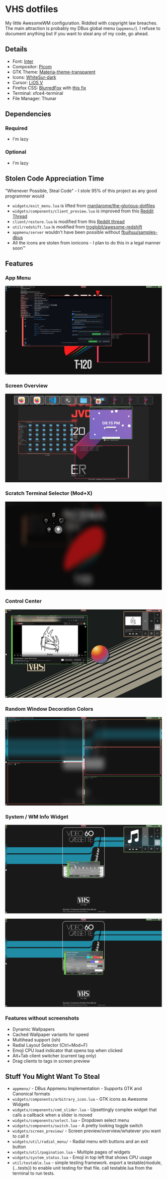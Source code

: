 
# VHS dotfiles

My little AwesomeWM configuration. Riddled with copyright law breaches. The main attraction is probably my DBus global menu (`appmenu/`). I refuse to document anything but if you want to steal any of my code, go ahead. 

## Details
 - Font: [Inter](https://rsms.me/inter/)
 - Compositor: [Picom](https://github.com/yshui/picom)
 - GTK Theme: [Materia-theme-transparent](https://github.com/ckissane/materia-theme-transparent)
 - Icons: [WhiteSur-dark](https://github.com/vinceliuice/WhiteSur-icon-theme)
 - Cursor: [LiOS V](https://github.com/im-AMS/LiOSV-cursors)
 - Firefox CSS: [BlurredFox](https://github.com/manilarome/blurredfox) with [this fix](https://github.com/manilarome/blurredfox/issues/68)
 - Terminal: xfce4-terminal
 - File Manager: Thunar

## Dependencies
### Required
 - I'm lazy
### Optional
 - I'm lazy


## Stolen Code Appreciation Time

"Whenever Possible, Steal Code" - I stole 95% of this project as any good programmer would
 - `widgets/exit_menu.lua` is lifted from [manilarome/the-glorious-dotfiles](https://github.com/manilarome/the-glorious-dotfiles)
 - `widgets/components/client_preview.lua` is improved from this [Reddit Thread](https://www.reddit.com/r/awesomewm/comments/akiqz2/)
 - `client/restore.lua` is modified from this [Reddit thread](https://www.reddit.com/r/awesomewm/comments/cn02m6/)
 - `util/redshift.lua` is modified from [troglobit/awesome-redshift](https://github.com/troglobit/awesome-redshift)
 - `appmenu/server` wouldn't have been possible without [fbuihuu/samples-dbus](https://github.com/fbuihuu/samples-dbus/blob/master/dbus-client.c)
 - All the icons are stolen from ionicons - I plan to do this in a legal manner soon™

## Features

### App Menu
![global macos-style menu](/media/screenshot/global_menu.png)

### Screen Overview
![macos-style screen overview](/media/screenshot/screen_preview.png)

### Scratch Terminal Selector (Mod+X)
![scratch terminal radial menu](/media/screenshot/scratch_terminal.png)

### Control Center
![im a very sad boy](/media/screenshot/control_center_media.png)

### Random Window Decoration Colors
![helps identify windows quickly](/media/screenshot/window_decorations.png)

### System / WM Info Widget
![system load](/media/screenshot/system_load.png)

![wm info](/media/screenshot/window_manager_info.png)

### Features without screenshots
 - Dynamic Wallpapers
 - Cached Wallpaper variants for speed
 - Multihead support (ish)
 - Radial Layout Selector (Ctrl+Mod+F)
 - Emoji CPU load indicator that opens top when clicked
 - Alt+Tab client switcher (current tag only)
 - Drag clients to tags in screen preview

## Stuff You Might Want To Steal
 - `appmenu/` - DBus Appmenu Implementation - Supports GTK and Canonical formats
 - `widgets/components/arbitrary_icon.lua` - GTK icons as Awesome Widgets
 - `widgets/components/cmd_slider.lua` - Upsettingly complex widget that calls a callback when a slider is moved 
 - `widgets/components/select.lua` - Dropdown select menu
 - `widgets/components/switch.lua` - A pretty looking toggle switch
 - `widgets/screen_preview/` - Screen preview/overview/whatever you want to call it
 - `widgets/util/radial_menu/` - Radial menu with buttons and an exit button
 - `widgets/util/pagination.lua` - Multiple pages of widgets
 - `widgets/system_status.lua` - Emoji in top left that shows CPU usage
 - `util/testable.lua` - simple testing framework. export a testable(module, {...tests}) to enable unit testing for that file. call testable.lua from the terminal to run tests.